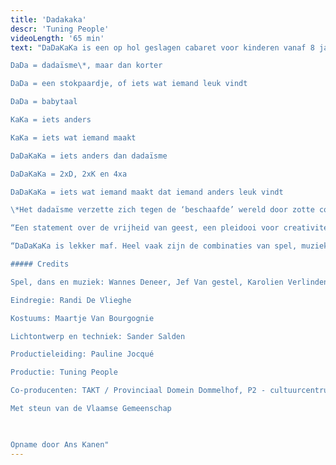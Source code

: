 ```yaml
---
title: 'Dadakaka'
descr: 'Tuning People'
videoLength: '65 min'
text: "DaDaKaKa is een op hol geslagen cabaret voor kinderen vanaf 8 jaar (en hun ouders en grootouders en vrienden van hun ouders en grootouders). Verschillende acts doordrongen van wilde creativiteit volgen elkaar op. DaDaKaKa is een combinatie van hoekige dans, gebroken pianomuziek, geflipte beelden en gestoorde teksten. DaDaKaKa is een voorstelling over wat kan en wat niet kan. De wereld barst van de regels, in deze voorstelling zijn er geen: een schilderij kan zingen en letters kunnen dansen.

DaDa = dadaïsme\*, maar dan korter

DaDa = een stokpaardje, of iets wat iemand leuk vindt

DaDa = babytaal

KaKa = iets anders

KaKa = iets wat iemand maakt

DaDaKaKa = iets anders dan dadaïsme

DaDaKaKa = 2xD, 2xK en 4xa

DaDaKaKa = iets wat iemand maakt dat iemand anders leuk vindt

\*Het dadaïsme verzette zich tegen de ‘beschaafde’ wereld door zotte conventieloze, vaak grappige kunst te maken. DaDaKaKa is een hedendaagse versie van dadaïstische cabaretten uit 1916.

“Een statement over de vrijheid van geest, een pleidooi voor creativiteit, wars van alle regelzucht.” De Standaard

“DaDaKaKa is lekker maf. Heel vaak zijn de combinaties van spel, muziek en vorm spitsvondig.” Theaterkrant

##### Credits

Spel, dans en muziek: Wannes Deneer, Jef Van gestel, Karolien Verlinden en Wim Muyllaert

Eindregie: Randi De Vlieghe

Kostuums: Maartje Van Bourgognie

Lichtontwerp en techniek: Sander Salden

Productieleiding: Pauline Jocqué

Productie: Tuning People

Co-producenten: TAKT / Provinciaal Domein Dommelhof, P2 - cultuurcentrum Hasselt & Theater aan het Vrijthof Maastricht i.h.k.v. de interlimburgse subsidies, Villanella en in samenwerking met Froe Froe

Met steun van de Vlaamse Gemeenschap

‍

Opname door Ans Kanen"
---
```

